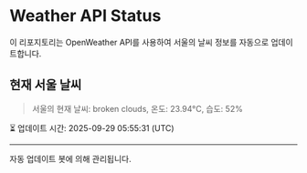 
# Weather API Status

이 리포지토리는 OpenWeather API를 사용하여 서울의 날씨 정보를 자동으로 업데이트합니다.

## 현재 서울 날씨
> 서울의 현재 날씨: broken clouds, 온도: 23.94°C, 습도: 52%

⏳ 업데이트 시간: 2025-09-29 05:55:31 (UTC)

---
자동 업데이트 봇에 의해 관리됩니다.
